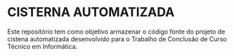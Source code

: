 # CISTERNA AUTOMATIZADA

Este repositório tem como objetivo armazenar o código fonte do projeto de cistena automatizada desenvolvido para o Trabalho de Conclusão de Curso Técnico em Informática.
